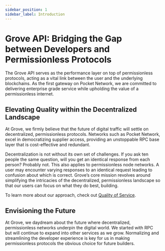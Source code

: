 ```yaml
---
sidebar_position: 1
sidebar_label: Introduction
---
```


# Grove API: Bridging the Gap between Developers and Permissionless Protocols

The Grove API serves as the performance layer on top of permissionless protocols, acting as a vital link between the user and the underlying blockchains. As the first gateway on Pocket Network, we are committed to delivering enterprise grade service while upholding the value of a permissionless internet.

## Elevating Quality within the Decentralized Landscape

At Grove, we firmly believe that the future of digital traffic will settle on decentralized, permissionless protocols. Networks such as Pocket Network, excel in democratizing supplier access, providing an unstoppable RPC base layer that is cost-effective and redundant.

Decentralization is not without its own set of challenges. If you ask ten people the same question, will you get an identical response from each person? Probably not. This also applies to permissionless node networks. A user may encounter varying responses to an identical request leading to confusion about which is correct. Grove’s core mission revolves around simplifying the intricacies of the decentralized, permissionless landscape so that our users can focus on what they do best, building.

To learn more about our approach, check out [Quality of Service](/grove-api/api-definition/quality-of-service).

## Envisioning the Future

At Grove, we daydream about the future where decentralized, permissionless networks underpin the digital world. We started with RPC but will continue to expand into other services as we grow. Normalizing and streamlining the developer experience is key for us in making permissionless protocols the obvious choice for future builders.
